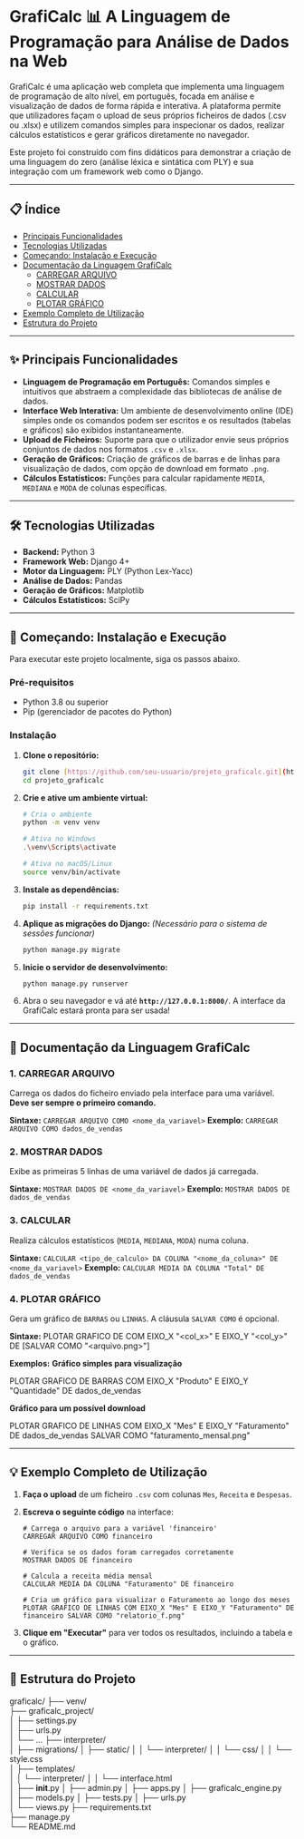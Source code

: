 # GrafiCalc 📊 A Linguagem de Programação para Análise de Dados na Web

GrafiCalc é uma aplicação web completa que implementa uma linguagem de programação de alto nível, em português, focada em análise e visualização de dados de forma rápida e interativa. A plataforma permite que utilizadores façam o upload de seus próprios ficheiros de dados (.csv ou .xlsx) e utilizem comandos simples para inspecionar os dados, realizar cálculos estatísticos e gerar gráficos diretamente no navegador.

Este projeto foi construído com fins didáticos para demonstrar a criação de uma linguagem do zero (análise léxica e sintática com PLY) e sua integração com um framework web como o Django.

---

## 📋 Índice

* [Principais Funcionalidades](#-principais-funcionalidades)
* [Tecnologias Utilizadas](#-tecnologias-utilizadas)
* [Começando: Instalação e Execução](#-começando-instalação-e-execução)
* [Documentação da Linguagem GrafiCalc](#-documentação-da-linguagem-graficalc)
    * [CARREGAR ARQUIVO](#1-carregar-arquivo)
    * [MOSTRAR DADOS](#2-mostrar-dados)
    * [CALCULAR](#3-calcular)
    * [PLOTAR GRÁFICO](#4-plotar-gráfico)
* [Exemplo Completo de Utilização](#-exemplo-completo-de-utilização)
* [Estrutura do Projeto](#-estrutura-do-projeto)
---

## ✨ Principais Funcionalidades

* **Linguagem de Programação em Português:** Comandos simples e intuitivos que abstraem a complexidade das bibliotecas de análise de dados.
* **Interface Web Interativa:** Um ambiente de desenvolvimento online (IDE) simples onde os comandos podem ser escritos e os resultados (tabelas e gráficos) são exibidos instantaneamente.
* **Upload de Ficheiros:** Suporte para que o utilizador envie seus próprios conjuntos de dados nos formatos `.csv` e `.xlsx`.
* **Geração de Gráficos:** Criação de gráficos de barras e de linhas para visualização de dados, com opção de download em formato `.png`.
* **Cálculos Estatísticos:** Funções para calcular rapidamente `MEDIA`, `MEDIANA` e `MODA` de colunas específicas.

---

## 🛠️ Tecnologias Utilizadas

* **Backend:** Python 3
* **Framework Web:** Django 4+
* **Motor da Linguagem:** PLY (Python Lex-Yacc)
* **Análise de Dados:** Pandas
* **Geração de Gráficos:** Matplotlib
* **Cálculos Estatísticos:** SciPy

---

## 🚀 Começando: Instalação e Execução

Para executar este projeto localmente, siga os passos abaixo.

### Pré-requisitos

* Python 3.8 ou superior
* Pip (gerenciador de pacotes do Python)

### Instalação

1.  **Clone o repositório:**
    ```bash
    git clone [https://github.com/seu-usuario/projeto_graficalc.git](https://github.com/seu-usuario/projeto_graficalc.git)
    cd projeto_graficalc
    ```

2.  **Crie e ative um ambiente virtual:**
    ```bash
    # Cria o ambiente
    python -m venv venv

    # Ativa no Windows
    .\venv\Scripts\activate

    # Ativa no macOS/Linux
    source venv/bin/activate
    ```

5.  **Instale as dependências:**
    ```bash
    pip install -r requirements.txt
    ```

6.  **Aplique as migrações do Django:**
    *(Necessário para o sistema de sessões funcionar)*
    ```bash
    python manage.py migrate
    ```

7.  **Inicie o servidor de desenvolvimento:**
    ```bash
    python manage.py runserver
    ```

8.  Abra o seu navegador e vá até **`http://127.0.0.1:8000/`**. A interface da GrafiCalc estará pronta para ser usada!

---

## 📖 Documentação da Linguagem GrafiCalc

### 1. CARREGAR ARQUIVO
Carrega os dados do ficheiro enviado pela interface para uma variável. **Deve ser sempre o primeiro comando.**

**Sintaxe:** `CARREGAR ARQUIVO COMO <nome_da_variavel>`
**Exemplo:** `CARREGAR ARQUIVO COMO dados_de_vendas`

### 2. MOSTRAR DADOS
Exibe as primeiras 5 linhas de uma variável de dados já carregada.

**Sintaxe:** `MOSTRAR DADOS DE <nome_da_variavel>`
**Exemplo:** `MOSTRAR DADOS DE dados_de_vendas`

### 3. CALCULAR
Realiza cálculos estatísticos (`MEDIA`, `MEDIANA`, `MODA`) numa coluna.

**Sintaxe:** `CALCULAR <tipo_de_calculo> DA COLUNA "<nome_da_coluna>" DE <nome_da_variavel>`
**Exemplo:** `CALCULAR MEDIA DA COLUNA "Total" DE dados_de_vendas`

### 4. PLOTAR GRÁFICO
Gera um gráfico de `BARRAS` ou `LINHAS`. A cláusula `SALVAR COMO` é opcional.

**Sintaxe:**
PLOTAR GRAFICO DE <tipo> COM EIXO_X "<col_x>" E EIXO_Y "<col_y>" DE <variavel> [SALVAR COMO "<arquivo.png>"]

**Exemplos:**
**Gráfico simples para visualização**

PLOTAR GRAFICO DE BARRAS COM EIXO_X "Produto" E EIXO_Y "Quantidade" DE dados_de_vendas

**Gráfico para um possível download**

PLOTAR GRAFICO DE LINHAS COM EIXO_X "Mes" E EIXO_Y "Faturamento" DE dados_de_vendas SALVAR COMO "faturamento_mensal.png"

---

## 💡 Exemplo Completo de Utilização

1.  **Faça o upload** de um ficheiro `.csv` com colunas `Mes`, `Receita` e `Despesas`.
2.  **Escreva o seguinte código** na interface:

    ```
    # Carrega o arquivo para a variável 'financeiro'
    CARREGAR ARQUIVO COMO financeiro

    # Verifica se os dados foram carregados corretamente
    MOSTRAR DADOS DE financeiro

    # Calcula a receita média mensal
    CALCULAR MEDIA DA COLUNA "Faturamento" DE financeiro

    # Cria um gráfico para visualizar o Faturamento ao longo dos meses
    PLOTAR GRAFICO DE LINHAS COM EIXO_X "Mes" E EIXO_Y "Faturamento" DE financeiro SALVAR COMO "relatorio_f.png"
    ```
3.  **Clique em "Executar"** para ver todos os resultados, incluindo a tabela e o gráfico.

---

## 📁 Estrutura do Projeto

graficalc/
├── venv/                   
├── graficalc_project/      
│   ├── settings.py         
│   ├── urls.py             
│   └── ...
├── interpreter/            
│   ├── migrations/
│   ├── static/
│   │    └── interpreter/
│   │         └── css/
│   │              └── style.css           
│   ├── templates/          
│   │    └── interpreter/
│   │         └── interface.html  
│   ├── __init__.py
│   ├── admin.py
│   ├── apps.py
│   ├── graficalc_engine.py                        
│   ├── models.py
│   ├── tests.py
│   ├── urls.py             
│   └── views.py
├── requirements.txt                                                       
├── manage.py               
└── README.md